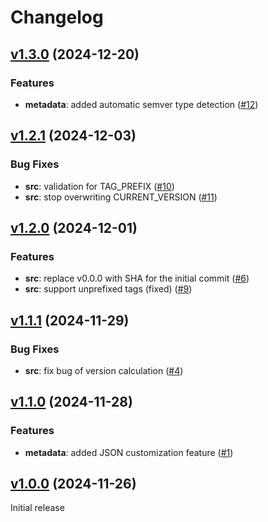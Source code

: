 # Changelog

## [v1.3.0](https://github.com/roodolv/release-and-changelog/compare/v1.2.1...v1.3.0) (2024-12-20)

### Features
- **metadata**: added automatic semver type detection ([#12](https://github.com/roodolv/release-and-changelog/pull/12))

## [v1.2.1](https://github.com/roodolv/release-and-changelog/compare/v1.2.0...v1.2.1) (2024-12-03)

### Bug Fixes
- **src**: validation for TAG_PREFIX ([#10](https://github.com/roodolv/release-and-changelog/pull/10))
- **src**: stop overwriting CURRENT_VERSION ([#11](https://github.com/roodolv/release-and-changelog/pull/11))

## [v1.2.0](https://github.com/roodolv/release-and-changelog/compare/v1.1.1...v1.2.0) (2024-12-01)

### Features
- **src**: replace v0.0.0 with SHA for the initial commit ([#6](https://github.com/roodolv/release-and-changelog/pull/6))
- **src**: support unprefixed tags (fixed) ([#9](https://github.com/roodolv/release-and-changelog/pull/9))

## [v1.1.1](https://github.com/roodolv/release-and-changelog/compare/v1.1.0...v1.1.1) (2024-11-29)

### Bug Fixes
- **src**: fix bug of version calculation ([#4](https://github.com/roodolv/release-and-changelog/pull/4))

## [v1.1.0](https://github.com/roodolv/release-and-changelog/compare/v1.0.0...v1.1.0) (2024-11-28)

### Features
- **metadata**: added JSON customization feature ([#1](https://github.com/roodolv/release-and-changelog/pull/1))

## [v1.0.0](https://github.com/roodolv/release-and-changelog/tree/v1.0.0) (2024-11-26)

Initial release

